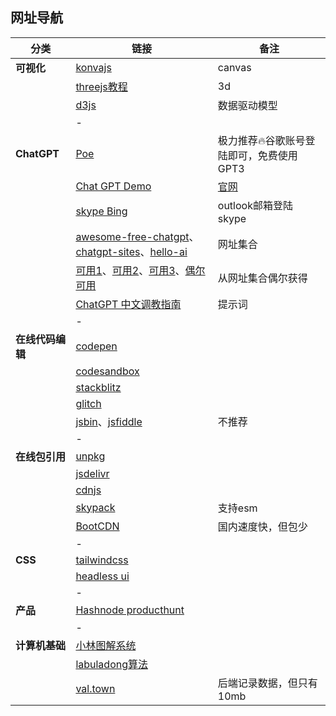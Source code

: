 ## 网址导航



| 分类             | 链接                                                         | 备注                                    |
| ---------------- | ------------------------------------------------------------ | --------------------------------------- |
| **可视化**       | [konvajs](https://konvajs.org/)                              | canvas                                  |
|                  | [threejs教程](https://discoverthreejs.com/zh/book/first-steps/animation-loop/) | 3d                                      |
|                  | [d3js](https://d3js.org/)                                    | 数据驱动模型                            |
|                  | -                                                            |                                         |
| **ChatGPT**      | [Poe](https://poe.com/Sage)                                  | 极力推荐🔥谷歌账号登陆即可，免费使用GPT3 |
|                  | [Chat GPT Demo](https://chat.chatgptdemo.net/)               | [官网](https://chatgptdemo.net/zh-hans) |
|                  | [skype Bing](https://web.skype.com/)                         | outlook邮箱登陆skype                    |
|                  | [awesome-free-chatgpt](https://github.com/LiLittleCat/awesome-free-chatgpt)、[chatgpt-sites](https://github.com/lzwme/chatgpt-sites)、[hello-ai](https://github.com/xxxily/hello-ai) | 网址集合                                |
|                  | [可用1](https://free.easychat.work/)、[可用2](https://chat.waixingyun.cn/#/chat/gpt/1002)、[可用3](https://chat.weuseing.com/)、[偶尔可用](https://w0gnp.aitianhu.fun/#/chat/1002) | 从网址集合偶尔获得                      |
|                  | [ChatGPT 中文调教指南](https://github.com/PlexPt/awesome-chatgpt-prompts-zh) | 提示词                                  |
|                  | -                                                            |                                         |
| **在线代码编辑** | [codepen](https://codepen.io/your-work/)                     |                                         |
|                  | [codesandbox](https://codesandbox.io/dashboard/recent)       |                                         |
|                  | [stackblitz](https://stackblitz.com/)                        |                                         |
|                  | [glitch](https://glitch.com/dashboard?group=owned&sortColumn=boost&sortDirection=DESC&page=1&showAll=false&filterDomain=) |                                         |
|                  | [jsbin](https://jsbin.com/)、[jsfiddle](https://jsfiddle.net/) | 不推荐                                  |
|                  | -                                                            |                                         |
| **在线包引用**   | [unpkg](https://www.unpkg.com/)                              |                                         |
|                  | [jsdelivr](https://www.jsdelivr.com/package/npm/lodash)      |                                         |
|                  | [cdnjs](https://cdnjs.com/libraries/lodash.js)               |                                         |
|                  | [skypack](https://www.skypack.dev/)                          | 支持esm                                 |
|                  | [BootCDN](https://www.bootcdn.cn/)                           | 国内速度快，但包少                      |
|                  | -                                                            |                                         |
| **CSS**          | [tailwindcss](https://tailwindcss.com/)                      |                                         |
|                  | [headless ui](https://headlessui.com/)                       |                                         |
|                  | -                                                            |                                         |
| **产品**         | [Hashnode producthunt](https://www.producthunt.com/products/hashnode-developers-community) |                                         |
|                  | -                                                            |                                         |
| **计算机基础**   | [小林图解系统](https://xiaolincoding.com/)                   |                                         |
|                  | [labuladong算法](https://labuladong.github.io/algo/)         |                                         |
|                  | [val.town](https://www.val.town/)                            | 后端记录数据，但只有10mb                |



